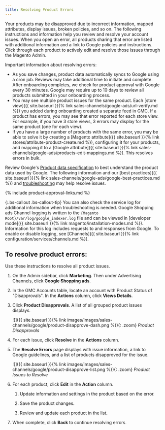 ```yaml
---
title: Resolving Product Errors
---
```



Your products may be disapproved due to incorrect information, mapped attributes, display issues, broken policies, and so on. The following instructions and information help you review and resolve your account issues. When you open an error, all products sharing that error are listed with additional information and a link to Google policies and instructions. Click through each product to actively edit and resolve those issues through the Magento Admin.

Important information about resolving errors:

* As you save changes, product data automatically syncs to Google using a cron job. Reviews may take additional time to initiate and complete. After onboarding completes, we check for product approval with Google every 30 minutes. Google may require up to 10 days to review all products submitted in your onboarding process.
* You may see multiple product issues for the same product. Each [store view]({{ site.baseurl }}{% link sales-channels/google-ads/url-verify.md %}) you added during onboarding created a separate feed in GMC. If a product has errors, you may see that error reported for each store view. For example, if you have 3 store views, 3 errors may display for the same product (one for each view).
* If you have a large number of products with the same error, you may be able to solve it by creating a [Magento attribute]({{ site.baseurl }}{% link stores/attribute-product-create.md %}), configuring it for your products, and mapping it to a [Google attribute]({{ site.baseurl }}{% link sales-channels/google-ads/products-edit-mappings.md %}). This resolves errors in bulk.

Review Google's [Product data specification][1] to best understand the product data used by Google. The following information and our [best practices]({{ site.baseurl }}{% link sales-channels/google-ads/google-best-practices.md %}) and [troubleshooting][2] may help resolve issues.

{% include product-approval-links.md %}

{:.bs-callout .bs-callout-tip}
You can also check the service log for additional information when troubleshooting is needed. Google Shopping ads Channel logging is written to the `{Magento Root}/var/log/google_indexer.log` file and can be viewed in [developer mode]({{ site.baseurl }}{% link magento/installation-modes.md %}). Information for this log includes requests to and responses from Google. To enable or disable logging, see [Channels]({{ site.baseurl }}{% link configuration/services/channels.md %}).

## To resolve product errors:

Use these instructions to resolve all product issues.

1. On the Admin sidebar, click **Marketing**. Then under Advertising Channels, click **Google Shopping ads**.

1. In the GMC Accounts table, locate an account with Product Status of "Disapprovals". In the **Actions** column, click **Views Details**.

1. Click **Product Disapprovals**. A list of all grouped product issues displays.

    ![]({{ site.baseurl }}{% link images/images/sales-channels/google/product-disapprove-dash.png %}){: .zoom}
    *Product Disapprovals*

1. For each issue, click **Resolve** in the **Actions** column.

1. The **Resolve Errors** page displays with issue information, a link to Google guidelines, and a list of products disapproved for the issue.

    ![]({{ site.baseurl }}{% link images/images/sales-channels/google/product-disapprove-list.png %}){: .zoom}
    *Product Issues to Resolve*

1. For each product, click **Edit** in the **Action** column.

   1. Update information and settings in the product based on the error.

   1. Save the product changes.

   1. Review and update each product in the list.

1. When complete, click **Back** to continue resolving errors.

[1]: https://support.google.com/merchants/answer/7052112
[2]: https://support.magento.com/hc/en-us/articles/360026926371
